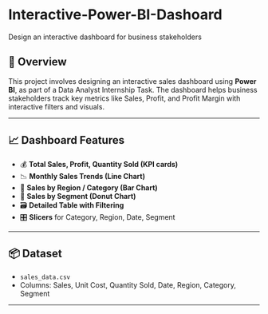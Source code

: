 # Interactive-Power-BI-Dashoard
Design an interactive dashboard for business stakeholders




## 📁 Overview
This project involves designing an interactive sales dashboard using **Power BI**, as part of a Data Analyst Internship Task. The dashboard helps business stakeholders track key metrics like Sales, Profit, and Profit Margin with interactive filters and visuals.

---

## 📈 Dashboard Features

- 💰 **Total Sales, Profit, Quantity Sold (KPI cards)**
- 📉 **Monthly Sales Trends (Line Chart)**
- 🧭 **Sales by Region / Category (Bar Chart)**
- 🎯 **Sales by Segment (Donut Chart)**
- 🗃 **Detailed Table with Filtering**
- 🎛 **Slicers** for Category, Region, Date, Segment

---

## 📦 Dataset

- `sales_data.csv`  
- Columns: Sales, Unit Cost, Quantity Sold, Date, Region, Category, Segment

---


